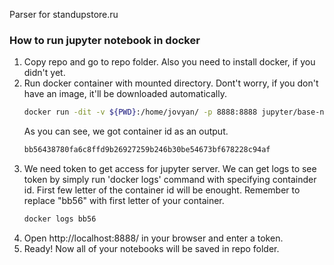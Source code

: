 Parser for standupstore.ru

### How to run jupyter notebook in docker
1. Copy repo and go to repo folder. Also you need to install docker, if you didn't yet.
2. Run docker container with mounted directory. Dont't worry, if you don't have an image, it'll be downloaded automatically.
    ```sh
    docker run -dit -v ${PWD}:/home/jovyan/ -p 8888:8888 jupyter/base-notebook
    ```
    As you can see, we got container id as an output.
    ```sh
    bb56438780fa6c8ffd9b26927259b246b30be54673bf678228c94af
    ```
3. We need token to get access for jupyter server. We can get logs to see token by simply run 'docker logs' command with specifying containder id. First few letter of the container id will be enought. Remember to replace "bb56" with first letter of your container.
    ```sh
    docker logs bb56
    ```
4. Open http://localhost:8888/ in your browser and enter a token.
5. Ready! Now all of your notebooks will be saved in repo folder.
